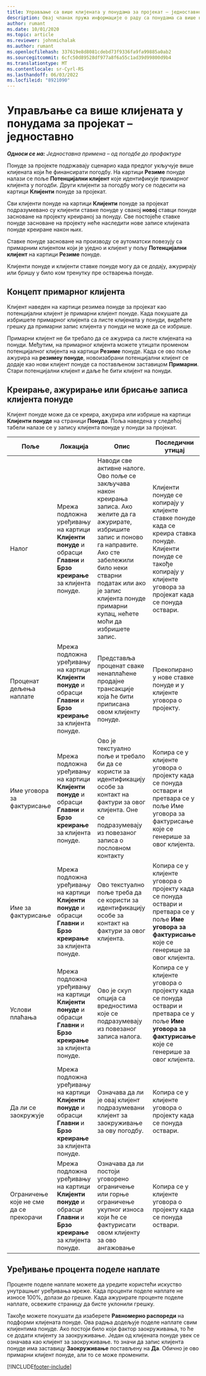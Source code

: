 ```yaml
---
title: Управљање са више клијената у понудама за пројекат – једноставно
description: Овај чланак пружа информације о раду са понудама са више клијената који ће финансирати пројекат. (Sales)
author: rumant
ms.date: 10/01/2020
ms.topic: article
ms.reviewer: johnmichalak
ms.author: rumant
ms.openlocfilehash: 337619e8d8081cdebd73f9336fa9fa99885a0ab2
ms.sourcegitcommit: 6cfc50d89528df977a8f6a55c1ad39d99800d9b4
ms.translationtype: MT
ms.contentlocale: sr-Cyrl-RS
ms.lasthandoff: 06/03/2022
ms.locfileid: "8921090"
---
```

# <a name="manage-multiple-customers-on-project-quotes---lite"></a>Управљање са више клијената у понудама за пројекат – једноставно

_**Односи се на:** Једноставна примена – од погодбе до профактуре_

Понуде за пројекте подржавају сценарио када предлог укључује више клијената који ће финансирати погодбу. На картици **Резиме** понуде налази се поље **Потенцијални клијент** које идентификује примарног клијента у погодби. Други клијенти за погодбу могу се подесити на картици **Клијенти** понуде за пројекат.

Сви клијенти понуде на картици **Клијенти** понуде за пројекат подразумевано су клијенти ставке понуде у свакој **новој** ставци понуде засноване на пројекту креираној за понуду. Све постојеће ставке понуде засноване на пројекту неће наследити нове записе клијената понуде креиране након њих.

Ставке понуде засноване на производу се аутоматски повезују са примарним клијентом који је уједно и клијент у пољу **Потенцијални клијент** на картици **Резиме** понуде.

Клијенти понуде и клијенти ставке понуде могу да се додају, ажурирају или бришу у било ком тренутку пре остварења понуде.

## <a name="concept-of-a-primary-customer"></a>Концепт примарног клијента

Клијент наведен на картици резимеа понуде за пројекат као потенцијални клијент је примарни клијент понуде. Када покушате да избришете примарног клијента са листе клијената у понуди, видећете грешку да примарни запис клијента у понуди не може да се избрише.

Примарни клијент не би требало да се ажурира са листе клијената на понуди. Међутим, на примарног клијента можете утицати променом потенцијалног клијента на картици **Резиме** понуде. Када се ово поље ажурира на **резимеу понуде**, новоизабрани потенцијални клијент се додаје као нови клијент понуде са постављеном заставицом **Примарни**. Стари потенцијални клијент и даље ће бити клијент на понуди.

## <a name="create-update-or-delete-a-quote-customer-record"></a>Креирање, ажурирање или брисање записа клијента понуде

Клијент понуде може да се креира, ажурира или избрише на картици **Клијенти понуде** на страници **Понуда**. Поља наведена у следећој табели налазе се у запису клијента понуде у понуди за пројекат.

| **Поље** | **Локација** | **Опис** | **Последични утицај** |
| --- | --- | --- | --- |
| Налог | Мрежа подложна уређивању на картици **Клијенти понуде** и обрасци **Главни** и **Брзо креирање** за клијента понуде. | Наводи све активне налоге. Ово поље се закључава након креирања записа. Ако желите да га ажурирате, избришите запис и поново га направите. Ако сте забележили било неки стварни податак или ако је запис клијента понуде примарни купац, нећете моћи да избришете запис. | Клијенти понуде се копирају у клијенте ставке понуде када се креира ставка понуде. Клијенти понуде се такође копирају у клијенте уговора за пројекат када се понуда оствари. |
| Проценат дељења наплате | Мрежа подложна уређивању на картици **Клијенти понуде** и обрасци **Главни** и **Брзо креирање** за клијента понуде. | Представља проценат сваке ненаплаћене продајне трансакције која ће бити приписана овом клијенту понуде. | Прекопирано у нове ставке понуде и у клијенте уговора о пројекту. |
| Име уговора за фактурисање | Мрежа подложна уређивању на картици **Клијенти понуде** и обрасци **Главни** и **Брзо креирање** за клијента понуде. | Ово је текстуално поље и требало би да се користи за идентификацију особе за контакт на фактури за овог клијента. Оне се подразумевају из повезаног записа о пословном контакту | Копира се у клијенте уговора о пројекту када се понуда оствари и претвара се у поље Име уговора за фактурисање које се генерише за овог клијента. |
| Име за фактурисање | Мрежа подложна уређивању на картици **Клијенти понуде** и обрасци **Главни** и **Брзо креирање** за клијента понуде. | Ово текстуално поље треба да се користи за идентификацију особе за контакт на фактури за овог клијента. | Копира се у клијенте уговора о пројекту када се понуда оствари и претвара се у поље **Име уговора за фактурисање** које се генерише за овог клијента. |
| Услови плаћања | Мрежа подложна уређивању на картици **Клијенти понуде** и обрасци **Главни** и **Брзо креирање** за клијента понуде. | Ово је скуп опција са вредностима које се подразумевају из повезаног записа налога. | Копира се у клијенте уговора о пројекту када се понуда оствари и претвара се у поље **Име уговора за фактурисање** које се генерише за овог клијента. |
| Да ли се заокружује | Мрежа подложна уређивању на картици **Клијенти понуде** и обрасци **Главни** и **Брзо креирање** за клијента понуде. | Означава да ли је овај клијент подразумевани клијент за заокруживање за ову погодбу. | Копира се у клијенте уговора о пројекту када се понуда оствари. |
| Ограничење које не сме да се прекорачи | Мрежа подложна уређивању на картици **Клијенти понуде** и обрасци **Главни** и **Брзо креирање** за клијента понуде. | Означава да ли постоји уговорено ограничење или горње ограничење укупног износа који ће се фактурисати овом клијенту за ово ангажовање | Копира се у клијенте уговора о пројекту када се понуда оствари. |

## <a name="editing-billing-split-percentages"></a>Уређивање процента поделе наплате

Проценте поделе наплате можете да уредите користећи искуство унутрашњег уређивања мреже. Када проценти поделе наплате не износе 100%, долази до грешке. Када ажурирате проценте поделе наплате, освежите страницу да бисте уклонили грешку.

Такође можете покушати да изаберете **Равномерно распореди** на подформи клијената понуде. Ова радња додељује поделе наплате свим клијентима понуде. Ако постоји било који фактор заокруживања, то ће се додати клијенту за заокруживање. Један од клијената понуде увек се означава као клијент за заокруживање. то значи да запис клијента понуде има заставицу **Заокруживање** постављену на **Да**. Обично је ово примарни клијент понуде, али то се може променити.


[!INCLUDE[footer-include](../../includes/footer-banner.md)]
